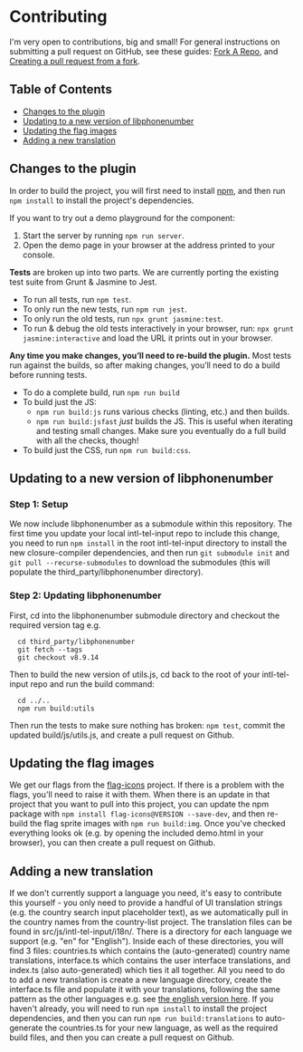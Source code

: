 # Contributing

I'm very open to contributions, big and small! For general instructions on submitting a pull request on GitHub, see these guides: [Fork A Repo](https://help.github.com/articles/fork-a-repo), and [Creating a pull request from a fork](https://help.github.com/articles/creating-a-pull-request-from-a-fork/).

## Table of Contents
- [Changes to the plugin](#changes-to-the-plugin)
- [Updating to a new version of libphonenumber](#updating-to-a-new-version-of-libphonenumber)
- [Updating the flag images](#updating-the-flag-images)
- [Adding a new translation](#adding-a-new-translation)

## Changes to the plugin

In order to build the project, you will first need to install [npm](https://www.npmjs.org), and then run `npm install` to install the project's dependencies.

If you want to try out a demo playground for the component:
1. Start the server by running `npm run server`.
2. Open the demo page in your browser at the address printed to your console.

**Tests** are broken up into two parts. We are currently porting the existing test suite from Grunt & Jasmine to Jest.
- To run all tests, run `npm test`.
- To only run the new tests, run `npm run jest`.
- To only run the old tests, run `npx grunt jasmine:test`.
- To run & debug the old tests interactively in your browser, run: `npx grunt jasmine:interactive` and load the URL it prints out in your browser.

**Any time you make changes, you’ll need to re-build the plugin.** Most tests run against the builds, so after making changes, you’ll need to do a build before running tests.
- To do a complete build, run `npm run build`
- To build just the JS:
    - `npm run build:js` runs various checks (linting, etc.) and then builds.
    - `npm run build:jsfast` *just* builds the JS. This is useful when iterating and testing small changes. Make sure you eventually do a full build with all the checks, though!
- To build just the CSS, run `npm run build:css`.

## Updating to a new version of libphonenumber

### Step 1: Setup

We now include libphonenumber as a submodule within this repository. The first time you update your local intl-tel-input repo to include this change, you need to run `npm install` in the root intl-tel-input directory to install the new closure-compiler dependencies, and then run `git submodule init` and `git pull --recurse-submodules` to download the submodules (this will populate the third_party/libphonenumber directory).

### Step 2: Updating libphonenumber

First, cd into the libphonenumber submodule directory and checkout the required version tag e.g.

```Shell
  cd third_party/libphonenumber
  git fetch --tags
  git checkout v8.9.14
```

Then to build the new version of utils.js, cd back to the root of your intl-tel-input repo and run the build command:

```Shell
  cd ../..
  npm run build:utils
```

Then run the tests to make sure nothing has broken: `npm test`, commit the updated build/js/utils.js, and create a pull request on Github.

## Updating the flag images

We get our flags from the [flag-icons](https://github.com/lipis/flag-icons) project. If there is a problem with the flags, you'll need to raise it with them. When there is an update in that project that you want to pull into this project, you can update the npm package with `npm install flag-icons@VERSION --save-dev`, and then re-build the flag sprite images with `npm run build:img`. Once you've checked everything looks ok (e.g. by opening the included demo.html in your browser), you can then create a pull request on Github.

## Adding a new translation

If we don't currently support a language you need, it's easy to contribute this yourself - you only need to provide a handful of UI translation strings (e.g. the country search input placeholder text), as we automatically pull in the country names from the country-list project. The translation files can be found in src/js/intl-tel-input/i18n/. There is a directory for each language we support (e.g. "en" for "English"). Inside each of these directories, you will find 3 files: countries.ts which contains the (auto-generated) country name translations, interface.ts which contains the user interface translations, and index.ts (also auto-generated) which ties it all together. All you need to do to add a new translation is create a new language directory, create the interface.ts file and populate it with your translations, following the same pattern as the other languages e.g. see [the english version here](https://github.com/jackocnr/intl-tel-input/blob/master/src/js/intl-tel-input/i18n/en/interface.ts). If you haven't already, you will need to run `npm install` to install the project dependencies, and then you can run `npm run build:translations` to auto-generate the countries.ts for your new language, as well as the required build files, and then you can create a pull request on Github.
